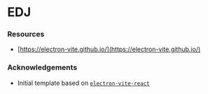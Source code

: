 # EDJ

### Resources

- [https://electron-vite.github.io/](https://electron-vite.github.io/)

### Acknowledgements

- Initial template based on [`electron-vite-react`](https://github.com/electron-vite/electron-vite-react)
